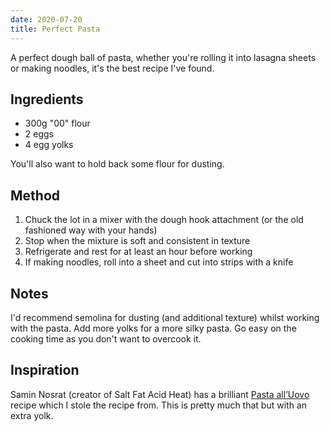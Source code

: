 ```yaml
---
date: 2020-07-20
title: Perfect Pasta
---
```


A perfect dough ball of pasta, whether you're rolling it into lasagna sheets or making noodles, it's the best recipe I've found.

## Ingredients

* 300g "00" flour
* 2 eggs
* 4 egg yolks

You'll also want to hold back some flour for dusting.

## Method

1. Chuck the lot in a mixer with the dough hook attachment (or the old fashioned way with your hands)
1. Stop when the mixture is soft and consistent in texture
1. Refrigerate and rest for at least an hour before working
1. If making noodles, roll into a sheet and cut into strips with a knife

## Notes

I'd recommend semolina for dusting (and additional texture) whilst working with the pasta. Add more yolks for a more silky pasta. Go easy on the cooking time as you don't want to overcook it.

## Inspiration

Samin Nosrat (creator of Salt Fat Acid Heat) has a brilliant [Pasta all’Uovo](https://www.saltfatacidheat.com/fat/pasta-alluovo) recipe which I stole the recipe from. This is pretty much that but with an extra yolk.
